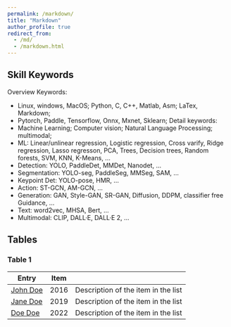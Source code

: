 ```yaml
---
permalink: /markdown/
title: "Markdown"
author_profile: true
redirect_from: 
  - /md/
  - /markdown.html
---
```


## Skill Keywords
Overview Keywords: 
* Linux, windows, MacOS; Python, C, C++, Matlab, Asm; LaTex, Markdown;
* Pytorch, Paddle, Tensorflow, Onnx, Mxnet, Sklearn;
Detail keywords:
* Machine Learning; Computer vision; Natural Language Processing; multimodal;
* ML: Linear/unlinear regression, Logistic regression, Cross varify, Ridge regression, Lasso regresson, PCA, Trees, Decision trees, Random forests, SVM, KNN, K-Means, ...
* Detection: YOLO, PaddleDet, MMDet, Nanodet, ...
* Segmentation: YOLO-seg, PaddleSeg, MMSeg, SAM, ...
* Keypoint Det: YOLO-pose, HMR, ...
* Action: ST-GCN, AM-GCN, ...
* Generation: GAN, Style-GAN, SR-GAN, Diffusion, DDPM, classifier free Guidance, ...
* Text: word2vec, MHSA, Bert, ...
* Multimodal: CLIP, DALL·E, DALL·E 2, ...



## Tables

### Table 1

| Entry            | Item   |                                                              |
| --------         | ------ | ------------------------------------------------------------ |
| [John Doe](#)    | 2016   | Description of the item in the list                          |
| [Jane Doe](#)    | 2019   | Description of the item in the list                          |
| [Doe Doe](#)     | 2022   | Description of the item in the list                          |

